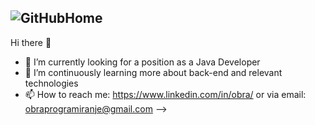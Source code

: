## ![GitHubHome](https://github.com/user-attachments/assets/e0bdfeda-e86c-49db-90a0-2f67c01e49d7)
Hi there 👋
- 🔭 I’m currently looking for a position as a Java Developer
- 🌱 I’m continuously learning more about back-end and relevant technologies
- 📫 How to reach me: https://www.linkedin.com/in/obra/
    or via email: obraprogramiranje@gmail.com
-->
